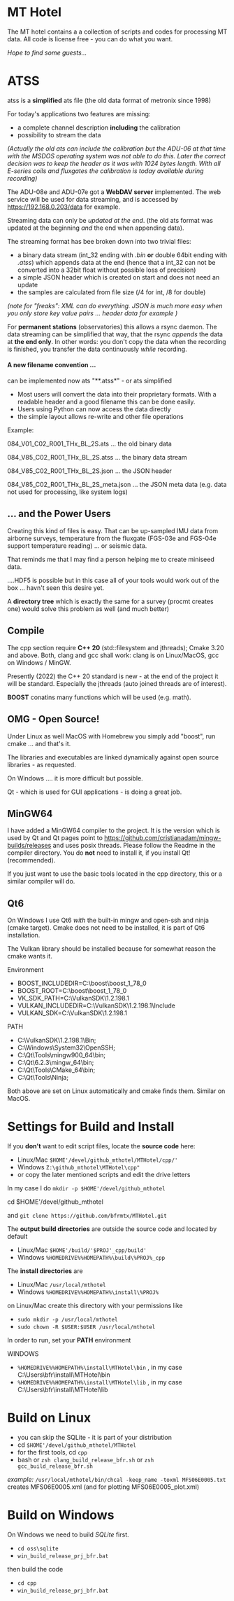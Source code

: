 # MT Hotel

The MT hotel contains a a collection of scripts and codes for processing MT data.
All code is license free - you can do what you want.

*Hope to find some guests...*

# ATSS

atss is a **simplified** ats file (the old data format of metronix since 1998)

For today's applications two features are missing:
* a complete channel description **including** the calibration
* possibility to stream the data

*(Actually the old ats can include the calibration but the ADU-06 at that time with the MSDOS operating system was not able to do this. Later the correct decision was to keep the header as it was with 1024 bytes length. With all E-series coils and fluxgates the calibration is today available during recording)*


The ADU-08e and ADU-07e got a **WebDAV server** implemented.
The web service will be used for data streaming, and is accessed by https://192.168.0.203/data for example.


Streaming data can only be *updated at the end*.
(the old ats format was updated at the beginning *and* the end when appending data).


The streaming format has bee broken down into two trivial files:

* a binary data stream (int_32 ending with *.bin* **or** double 64bit ending with *.atss*) which appends data at the end (hence that a int_32 can not be converted into a 32bit float without possible loss of precision)
* a simple JSON header which is created on start and does not need an update
* the samples are calculated from file size (/4 for int, /8 for double)

*(note for "freaks": XML can do everything. JSON is much more easy when you only store key value pairs ... header data for example )*

For **permanent stations** (observatories) this allows a rsync daemon.
The data streaming can be simplified that way, that the rsync *appends* the data at **the end only**.
In other words: you don't copy the data when the recording is finished, you transfer the data continuously *while* recording.



#### A new filename convention ...

can be implemented now ats "**.atss*" - or ats simplified

* Most users will convert the data into their proprietary formats. With a readable header and a good filename this can be done easily.
* Users using Python can now access the data directly
* the simple layout allows re-write and other file operations

Example:

084_V01_C02_R001_THx_BL_2S.ats   ... the old binary data

084_V85_C02_R001_THx_BL_2S.atss  ... the binary data stream

084_V85_C02_R001_THx_BL_2S.json  ... the JSON header

084_V85_C02_R001_THx_BL_2S_meta.json  ... the JSON meta data (e.g. data not used for processing, like system logs)


## ... and the Power Users

Creating this kind of files is easy. That can be up-sampled IMU data from airborne surveys, temperature from the fluxgate (FGS-03e and FGS-04e support temperature reading) ... or seismic data.

That reminds me that I may find a person helping me to create miniseed data.

....HDF5 is possible but in this case all of your tools would work out of the box ... havn't seen this desire yet.

A **directory tree** which is exactly the same for a survey (procmt creates one) would solve this problem as well (and much better)

## Compile

The cpp section require **C++ 20** (std::filesystem and jthreads); Cmake 3.20 and above. Both, clang and gcc shall work: clang is on Linux/MacOS, gcc on Windows / MinGW.

Presently (2022) the C++ 20 standard is new - at the end of the project it will be standard. Especially the jthreads (auto joined threads are of interest).

**BOOST** conatins many functions which will be used (e.g. math).

## OMG - Open Source!

Under Linux as well MacOS with Homebrew you simply add "boost", run cmake ... and that's it.

The libraries and executables are linked dynamically against open source libraries - as requested.

On Windows .... it is more difficult but possible.

Qt - which is used for GUI applications - is doing a great job.

## MinGW64

I have added a MinGW64 compiler to the project. It is the version which is used by Qt and Qt pages point to https://github.com/cristianadam/mingw-builds/releases and uses posix threads. Please follow the Readme in the compiler directory. You do **not** need to install it, if you install Qt! (recommended).

If you just want to use the basic tools located in the cpp directory, this or a similar compiler will do.

## Qt6

On Windows I use Qt6 *with* the built-in mingw and open-ssh and ninja (cmake target). Cmake does not need to be installed, it is part of Qt6 installation.

The Vulkan library should be installed because for somewhat reason the cmake wants it.

Environment

* BOOST_INCLUDEDIR=C:\boost\boost_1_78_0
* BOOST_ROOT=C:\boost\boost_1_78_0
* VK_SDK_PATH=C:\VulkanSDK\1.2.198.1
* VULKAN_INCLUDEDIR=C:\VulkanSDK\1.2.198.1\Include
* VULKAN_SDK=C:\VulkanSDK\1.2.198.1

PATH

* C:\VulkanSDK\1.2.198.1\Bin;
* C:\Windows\System32\OpenSSH\;
* C:\Qt\Tools\mingw900_64\bin;
* C:\Qt\6.2.3\mingw_64\bin;
* C:\Qt\Tools\CMake_64\bin;
* C:\Qt\Tools\Ninja;

Both above are set on Linux automatically and cmake finds them. Similar on MacOS.

# Settings for Build and Install

If you **don't** want to edit script files, locate the **source code** here:

* Linux/Mac `$HOME'/devel/github_mthotel/MTHotel/cpp/'`
* Windows `Z:\github_mthotel\MTHotel\cpp"` 
* or copy the later mentioned scripts and edit the drive letters

In my case I do `mkdir -p $HOME'/devel/github_mthotel`

cd  $HOME'/devel/github_mthotel

and `git clone https://github.com/bfrmtx/MTHotel.git`

The **output build directories** are outside the source code and located by default

* Linux/Mac `$HOME'/build/'$PROJ'_cpp/build'`
* Windows `%HOMEDRIVE%%HOMEPATH%\build\%PROJ%_cpp` 

The **install directories** are 

* Linux/Mac `/usr/local/mthotel`
* Windows `%HOMEDRIVE%%HOMEPATH%\install\%PROJ%` 

on Linux/Mac create this directory with your permissions like

* `sudo mkdir -p /usr/local/mthotel`
* `sudo chown -R $USER:$USER /usr/local/mthotel`

In order to run, set your **PATH** environment

WINDOWS

* `%HOMEDRIVE%%HOMEPATH%\install\MTHotel\bin` , in my case C:\Users\bfr\install\MTHotel\bin
* `%HOMEDRIVE%%HOMEPATH%\install\MTHotel\lib` , in my case C:\Users\bfr\install\MTHotel\lib

# Build on Linux

* you can skip the SQLite - it is part of your distribution
* cd `$HOME'/devel/github_mthotel/MTHotel`
* for the first tools, cd `cpp`
* bash or `zsh clang_build_release_bfr.sh` or `zsh gcc_build_release_bfr.sh`

*example:* `/usr/local/mthotel/bin/chcal -keep_name -toxml MFS06E0005.txt` creates MFS06E0005.xml (and for plotting MFS06E0005_plot.xml)

# Build on Windows

On Windows we need to build *SQLite* first.

* `cd oss\sqlite`
* `win_build_release_prj_bfr.bat`

then build the code

* `cd cpp`
* `win_build_release_prj_bfr.bat`


